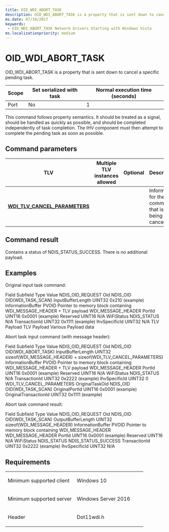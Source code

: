 ```yaml
---
title: OID_WDI_ABORT_TASK
description: OID_WDI_ABORT_TASK is a property that is sent down to cancel a specific pending task.
ms.date: 07/18/2017
keywords:
 - OID_WDI_ABORT_TASK Network Drivers Starting with Windows Vista
ms.localizationpriority: medium
---
```


# OID\_WDI\_ABORT\_TASK


OID\_WDI\_ABORT\_TASK is a property that is sent down to cancel a specific pending task.

| Scope | Set serialized with task | Normal execution time (seconds) |
|-------|--------------------------|---------------------------------|
| Port  | No                       | 1                               |

 

This command follows property semantics. It should be treated as a signal, should be handled as quickly as possible, and should be completed independently of task completion. The IHV component must then attempt to complete the pending task as soon as possible.

## Command parameters


| TLV                                                                    | Multiple TLV instances allowed | Optional | Description                                          |
|------------------------------------------------------------------------|--------------------------------|----------|------------------------------------------------------|
| [**WDI\_TLV\_CANCEL\_PARAMETERS**](./wdi-tlv-cancel-parameters.md) |                                |          | Information for the command that is being cancelled. |

 

## Command result


Contains a status of NDIS\_STATUS\_SUCCESS. There is no additional payload.
## Examples


Original input task command:

Field
Subfield
Type
Value
NDIS\_OID\_REQUEST
Oid
NDIS\_OID
OID(WDI\_TASK\_SCAN)
InputBufferLength
UINT32
0x210 (example)
InformationBuffer
PVOID
Pointer to memory block containing WDI\_MESSAGE\_HEADER + TLV payload
WDI\_MESSAGE\_HEADER
PortId
UINT16
0x0001 (example)
Reserved
UINT16
N/A
WiFiStatus
NDIS\_STATUS
N/A
TransactionId
UINT32
0x1111 (example)
IhvSpecificId
UINT32
N/A
TLV Payload
TLV Payload
Various
Payload data
 

Abort task input command (with message header):

Field
Subfield
Type
Value
NDIS\_OID\_REQUEST
Oid
NDIS\_OID
OID(WDI\_ABORT\_TASK)
InputBufferLength
UINT32
sizeof(WDI\_MESSAGE\_HEADER) + sizeof(WDI\_TLV\_CANCEL\_PARAMETERS)
InformationBuffer
PVOID
Pointer to memory block containing WDI\_MESSAGE\_HEADER + TLV payload
WDI\_MESSAGE\_HEADER
PortId
UINT16
0x0001 (example)
Reserved
UINT16
N/A
WiFiStatus
NDIS\_STATUS
N/A
TransactionId
UINT32
0x2222 (example)
IhvSpecificId
UINT32
0
WDI\_TLV\_CANCEL\_PARAMETERS
OriginalTaskOid
NDIS\_OID
OID(WDI\_TASK\_SCAN)
OriginalPortId
UINT16
0x0001 (example)
OriginalTransactionId
UINT32
0x1111 (example)
 

Abort task command result:

Field
Subfield
Type
Value
NDIS\_OID\_REQUEST
Oid
NDIS\_OID
OID(WDI\_TASK\_SCAN)
OutputBufferLength
UINT32
sizeof(WDI\_MESSAGE\_HEADER)
InformationBuffer
PVOID
Pointer to memory block containing WDI\_MESSAGE\_HEADER
WDI\_MESSAGE\_HEADER
PortId
UINT16
0x0001 (example)
Reserved
UINT16
N/A
WiFiStatus
NDIS\_STATUS
NDIS\_STATUS\_SUCCESS
TransactionId
UINT32
0x2222 (example)
IhvSpecificId
UINT32
N/A
 

Requirements
------------

<table>
<colgroup>
<col width="50%" />
<col width="50%" />
</colgroup>
<tbody>
<tr class="odd">
<td><p>Minimum supported client</p></td>
<td><p>Windows 10</p></td>
</tr>
<tr class="even">
<td><p>Minimum supported server</p></td>
<td><p>Windows Server 2016</p></td>
</tr>
<tr class="odd">
<td><p>Header</p></td>
<td>Dot11wdi.h</td>
</tr>
</tbody>
</table>

 

